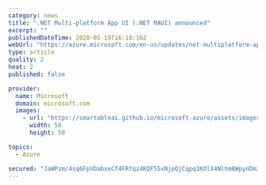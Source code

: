 ```yaml
---
category: news
title: ".NET Multi-platform App UI (.NET MAUI) announced"
excerpt: ""
publishedDateTime: 2020-05-19T16:10:16Z
webUrl: "https://azure.microsoft.com/en-us/updates/net-multiplatform-app-ui-net-maui-announced/"
type: article
quality: 2
heat: 2
published: false

provider:
  name: Microsoft
  domain: microsoft.com
  images:
    - url: "https://smartableai.github.io/microsoft-azure/assets/images/organizations/microsoft.com-50x50.jpg"
      width: 50
      height: 50

topics:
  - Azure

secured: "JaWPzm/4sq6FpVDabxeCf4FRfqz4KQF55xNjpQjCqpq1KOlX4Nlhm8WpynDm3rnwZAuDF2f60ppr8+uIfUDd59KI3naboA2Ux8N3S3GoLH47NK91q/OtzCCMmKZi4fpPICqwQadBPs8T9pkYDC+eDhG8b2u50IUXe29W0OgsVjK04MyjT+9zteuGjt8lq62jRKh4OZKawrwwU6KQ+0Ras2gH2eRkaW3GQmuhjg2HHU/apZflgdTSSKu+fCCuaPN7ch7n+BzBmPRWEV2i7JMwkJQ6cRquuGALwmzbl6jcDcBbjOIiGJQSvyYWiIO06Ql9R++WVk3q0QGI/H2qdvEEuA==;jwPXH3y496KuDRDuQ7Idnw=="
---
```


